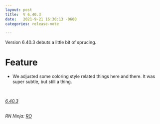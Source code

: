 ```yaml
---
layout: post
title:  V 6.40.3
date:   2021-9-21 16:30:13 -0600
categories: release-note

---
```

Version 6.40.3 debuts a little bit of sprucing.

# Feature

- We adjusted some coloring style related things here and there. It was super subtle, but still a thing.



<br/>

*[6.40.3](https://github.com/streetparking/my-streetparking/releases/tag/v6.40.3)*
<br/>
<br/>

_RN Ninja: [RO](https://github.com/robyanna)_
 
 
 